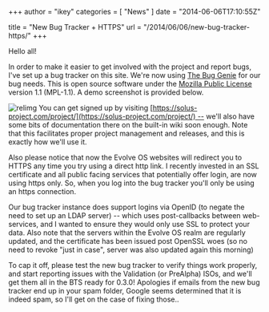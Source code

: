 +++
author = "ikey"
categories = [
"News"
]
date =  "2014-06-06T17:10:55Z"

title = "New Bug Tracker + HTTPS"
url = "/2014/06/06/new-bug-tracker-https/"
+++

Hello all!

In order to make it easier to get involved with the project and report bugs, I've set up a bug tracker on this site. We're now using 
[The Bug Genie](http://www.thebuggenie.com/) for our bug needs. This is open source software under the 
[Mozilla Public License](http://www.mozilla.org/MPL/1.1/) version 1.1 (MPL-1.1). A demo screenshot is provided below.<!--more-->

![relimg](bts.png)
You can get signed up by visiting [https://solus-project.com/project/](https://solus-project.com/project/) -- we'll also have some bits of documentation 
there on the built-in wiki soon enough. Note that this facilitates proper project management and releases, and this is exactly how we'll use it.

Also please notice that now the Evolve OS websites will redirect you to HTTPS any time you try using a direct http link. I recently invested in an SSL certificate and all 
public facing services that potentially offer login, are now using https only. So, when you log into the bug tracker you'll only be using an https connection.

Our bug tracker instance does support logins via OpenID (to negate the need to set up an LDAP server) -- which uses post-callbacks between web-services, and I wanted 
to ensure they would only use SSL to protect your data. Also note that the servers within the Evolve OS realm are regularly updated, and the certificate has been issued 
post OpenSSL woes (so no need to revoke "just in case", server was also updated again this morning)

To cap it off, please test the new bug tracker to verify things work properly, and start reporting issues with the Validation (or PreAlpha) ISOs, and we'll get them all in the 
BTS ready for 0.3.0! Apologies if emails from the new bug tracker end up in your spam folder, Google seems determined that it is indeed spam, so I'll get on the case of 
fixing those..